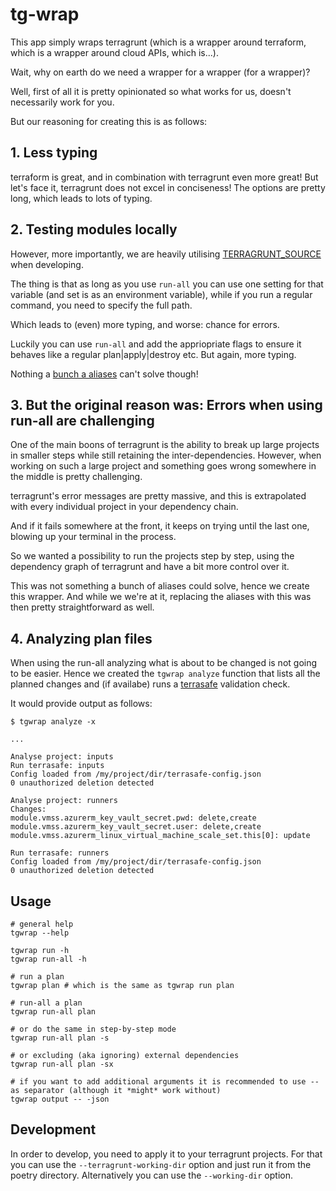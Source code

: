 # tg-wrap

This app simply wraps terragrunt (which is a wrapper around terraform, which is a wrapper around cloud APIs, which is...).

Wait, why on earth do we need a wrapper for a wrapper (for a wrapper)?

Well, first of all it is pretty opinionated so what works for us, doesn't necessarily work for you.

But our reasoning for creating this is as follows:

## 1. Less typing

terraform is great, and in combination with terragrunt even more great! But let's face it, terragrunt does not excel in conciseness! The options are pretty long, which leads to lots of typing.

## 2. Testing modules locally

However, more importantly, we are heavily utilising [TERRAGRUNT_SOURCE](https://terragrunt.gruntwork.io/docs/features/execute-terraform-commands-on-multiple-modules-at-once/#testing-multiple-modules-locally) when developing.

The thing is that as long as you use `run-all` you can use one setting for that variable (and set is as an environment variable), while if you run a regular command, you need to specify the full path.

Which leads to (even) more typing, and worse: chance for errors.

Luckily you can use `run-all` and add the appriopriate flags to ensure it behaves like a regular plan|apply|destroy etc. But again, more typing.

Nothing a [bunch a aliases](https://gitlab.com/lunadata/terragrunt-utils/-/blob/main/tg-shell.sh) can't solve though!

## 3. But the original reason was: Errors when using run-all are challenging

One of the main boons of terragrunt is the ability to break up large projects in smaller steps while still retaining the inter-dependencies. However, when working on such a large project and something goes wrong somewhere in the middle is pretty challenging.

terragrunt's error messages are pretty massive, and this is extrapolated with every individual project in your dependency chain.

And if it fails somewhere at the front, it keeps on trying until the last one, blowing up your terminal in the process.

So we wanted a possibility to run the projects step by step, using the dependency graph of terragrunt and have a bit more control over it.

This was not something a bunch of aliases could solve, hence we create this wrapper. And while we we're at it, replacing the aliases with this was then pretty straightforward as well.

## 4. Analyzing plan files

When using the run-all analyzing what is about to be changed is not going to be easier. Hence we created the `tgwrap analyze` function that lists all the planned changes and (if availabe) runs a [terrasafe](https://pypi.org/project/terrasafe/) validation check.

It would provide output as follows:

```console
$ tgwrap analyze -x

...

Analyse project: inputs
Run terrasafe: inputs
Config loaded from /my/project/dir/terrasafe-config.json
0 unauthorized deletion detected

Analyse project: runners
Changes:
module.vmss.azurerm_key_vault_secret.pwd: delete,create
module.vmss.azurerm_key_vault_secret.user: delete,create
module.vmss.azurerm_linux_virtual_machine_scale_set.this[0]: update

Run terrasafe: runners
Config loaded from /my/project/dir/terrasafe-config.json
0 unauthorized deletion detected
```

## Usage

```console
# general help
tgwrap --help

tgwrap run -h
tgwrap run-all -h

# run a plan
tgwrap plan # which is the same as tgwrap run plan

# run-all a plan
tgwrap run-all plan

# or do the same in step-by-step mode
tgwrap run-all plan -s

# or excluding (aka ignoring) external dependencies
tgwrap run-all plan -sx

# if you want to add additional arguments it is recommended to use -- as separator (although it *might* work without)
tgwrap output -- -json
```

## Development

In order to develop, you need to apply it to your terragrunt projects. For that you can use the `--terragrunt-working-dir` option and just run it from the poetry directory. Alternatively you can use the `--working-dir` option.
